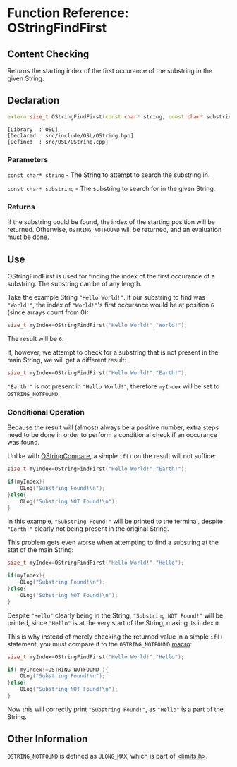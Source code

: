 # Function Reference: OStringFindFirst
## Content Checking
Returns the starting index of the first occurance of the substring in the given String.

## Declaration
```cpp
extern size_t OStringFindFirst(const char* string, const char* substring);
```
```
[Library  : OSL]
[Declared : src/include/OSL/OString.hpp]
[Defined  : src/OSL/OString.cpp]
```

### Parameters
`const char* string` - The String to attempt to search the substring in.

`const char* substring` - The substring to search for in the given String.

### Returns
If the substring could be found, the index of the starting position will be returned.
Otherwise, `OSTRING_NOTFOUND` will be returned, and an evaluation must be done.

## Use
OStringFindFirst is used for finding the index of the first occurance of a substring. The substring can be of any length.

Take the example String `"Hello World!"`.
If our substring to find was `"World!"`, the index of `"World!"`'s first occurance would be at position `6` (since arrays count from 0):
```cpp
size_t myIndex=OStringFindFirst("Hello World!","World!");
```
The result will be `6`.

If, however, we attempt to check for a substring that is not present in the main String, we will get a different result:
```cpp
size_t myIndex=OStringFindFirst("Hello World!","Earth!");
```
`"Earth!"` is not present in `"Hello World!"`, therefore `myIndex` will be set to `OSTRING_NOTFOUND`.

### Conditional Operation
Because the result will (almost) always be a positive number, extra steps need to be done in order to perform a conditional check if an occurance was found.

Unlike with [OStringCompare](https://github.com/RosettaHS/OrionAPI/blob/main/docs/Function%20Reference/OStringCompare.md), a simple `if()` on the result will not suffice:
```cpp
size_t myIndex=OStringFindFirst("Hello World!","Earth!");

if(myIndex){
	OLog("Substring Found!\n");
}else{
	OLog("Substring NOT Found!\n");
}
```
In this example, `"Substring Found!"` will be printed to the terminal, despite `"Earth!"` clearly not being present in the original String.

This problem gets even worse when attempting to find a substring at the stat of the main String:
```cpp
size_t myIndex=OStringFindFirst("Hello World!","Hello");

if(myIndex){
	OLog("Substring Found!\n");
}else{
	OLog("Substring NOT Found!\n");
}
```
Despite `"Hello"` clearly being in the String, `"Substring NOT Found!"` will be printed, since `"Hello"` is at the very start of the String, making its index `0`.

This is why instead of merely checking the returned value in a simple `if()` statement, you must compare it to the `OSTRING_NOTFOUND` [macro](https://www.educba.com/macros-in-c/):
```cpp
size_t myIndex=OStringFindFirst("Hello World!","Hello");

if( myIndex!=OSTRING_NOTFOUND ){
	OLog("Substring Found!\n");
}else{
	OLog("Substring NOT Found!\n");
}
```
Now this will correctly print `"Substring Found!"`, as `"Hello"` is a part of the String.

## Other Information
`OSTRING_NOTFOUND` is defined as `ULONG_MAX`, which is part of [<limits.h>](https://cplusplus.com/reference/climits/).